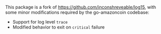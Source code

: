 This package is a fork of https://github.com/inconshreveable/log15, with some
minor modifications required by the go-amazoncoin codebase:

 * Support for log level `trace`
 * Modified behavior to exit on `critical` failure
